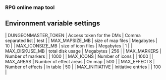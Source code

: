 ### RPG online map tool

## Environment variable settings

| DUNGEONMASTER_TOKEN | Access token for the DMs   | Comma separated list | test |
| MAX_MAPSIZE_MB      | size of map files          | Megabytes            | 10   |
| MAX_ICONSIZE_MB     | size of icon files         | Megabytes            | 1    |
| MAX_DISKUSE_MB      | total disk usage           | Megabytes            | 256  |
| MAX_MARKERS         | Number of markers          |                      | 1000 |
| MAX_ICONS           | Number of icons            |                      | 1000 |
| MAX_AREAS           | Number of effect areas     | On map               | 500  |
| MAX_EFFECTS         | Number of effects          | In table             | 50   |
| MAX_INITIATIVE      | Initiative entries         |                      | 100  |
